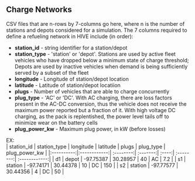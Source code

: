## Charge Networks 
CSV files that are n-rows by 7-columns go here, where n is the number of stations and depots considered for a simulation. The 7 columns required to define a refueling network in HIVE include (in order):  
* __station_id__ - string identifier for a station/depot  
* __station_type__ - 'station' or 'depot'. Stations are used by active fleet vehicles who have dropped below a minimum state of charge threshold; Depots are used by inactive vehicles when demand is being sufficiently served by a subset of the fleet  
* __longitude__ - Longitude of station/depot location  
* __latitude__ - Latitude of station/depot locatiion  
* __plugs__ - Number of vehicles that are able to charge concurrently  
* __plug_type__ - 'AC' or 'DC'. With AC charging, there are loss factors present in the AC-DC conversion, thus the vehicle does not receive the maximum power reported but a fraction of it. With high voltage DC charging, as the pack is replentished, the power level tails off to minimize wear on the battery cells  
* __plug_power_kw__ - Maximum plug power, in kW (before losses)  
  
EX:  
| station_id | station_type | longitude | latitude | plugs | plug_type | plug_power_kw |
|:----------:|:------------:| :--------:| :-------:| :----:| :--------:| :------------:|
| d1 | depot | -97.75387 | 30.28957 | 40 | AC | 7.2 |
| s1 | station | -97.74171 | 30.44378 | 10 | DC | 150 |
| s2 | station | -97.77577 | 30.44356 | 4 | DC | 50 |